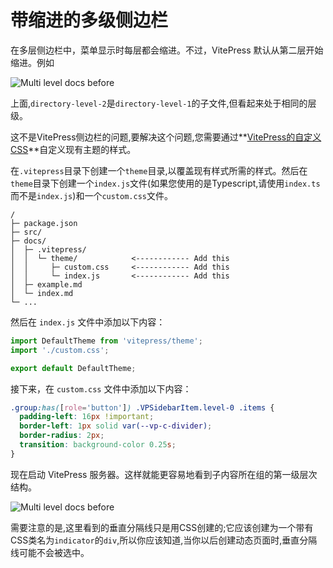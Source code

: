 # 带缩进的多级侧边栏

在多层侧边栏中，菜单显示时每层都会缩进。不过，VitePress 默认从第二层开始缩进。例如

![Multi level docs before](/doc-multi-level-docs-before.png)

上面,`directory-level-2`是`directory-level-1`的子文件,但看起来处于相同的层级。

这不是VitePress侧边栏的问题,要解决这个问题,您需要通过**[VitePress的自定义CSS](https://vitepress.dev/zh/guide/extending-default-theme#customizing-css)**自定义现有主题的样式。

在`.vitepress`目录下创建一个`theme`目录,以覆盖现有样式所需的样式。然后在`theme`目录下创建一个`index.js`文件(如果您使用的是Typescript,请使用`index.ts`而不是`index.js`)和一个`custom.css`文件。

```text
/
├─ package.json
├─ src/
├─ docs/
│  ├─ .vitepress/
│  │  └─ theme/            <------------ Add this
│  │     ├─ custom.css     <------------ Add this
│  │     └─ index.js       <------------ Add this
│  ├─ example.md
│  └─ index.md
└─ ...
```

然后在 `index.js` 文件中添加以下内容：

```javascript
import DefaultTheme from 'vitepress/theme';
import './custom.css';

export default DefaultTheme;
```

接下来，在 `custom.css` 文件中添加以下内容：

```css
.group:has([role='button']) .VPSidebarItem.level-0 .items {
  padding-left: 16px !important;
  border-left: 1px solid var(--vp-c-divider);
  border-radius: 2px;
  transition: background-color 0.25s;
}
```

现在启动 VitePress 服务器。这样就能更容易地看到子内容所在组的第一级层次结构。

![Multi level docs before](/doc-multi-level-docs-after.png)

需要注意的是,这里看到的垂直分隔线只是用CSS创建的;它应该创建为一个带有CSS类名为`indicator`的`div`,所以你应该知道,当你以后创建动态页面时,垂直分隔线可能不会被选中。
